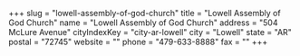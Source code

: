 +++
slug = "lowell-assembly-of-god-church"
title = "Lowell Assembly of God Church"
name = "Lowell Assembly of God Church"
address = "504 McLure Avenue"
cityIndexKey = "city-ar-lowell"
city = "Lowell"
state = "AR"
postal = "72745"
website = ""
phone = "479-633-8888"
fax = ""
+++
